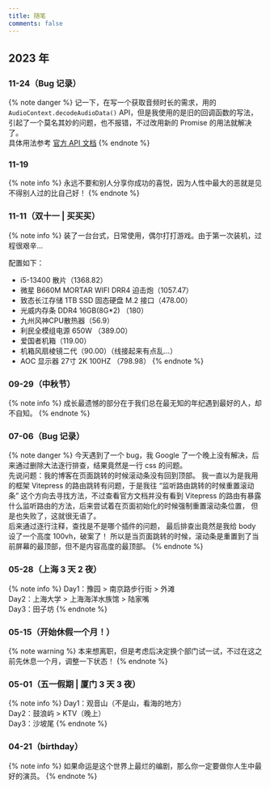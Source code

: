```yaml
---
title: 随笔
comments: false
---
```


## 2023 年

### 11-24（Bug 记录）
{% note danger %}
记一下，在写一个获取音频时长的需求，用的 `AudioContext.decodeAudioData()` API，但是我使用的是旧的回调函数的写法，引起了一个莫名其妙的问题，也不报错，不过改用新的 Promise 的用法就解决了。  
具体用法参考 [官方 API 文档](https://developer.mozilla.org/zh-CN/docs/Web/API/BaseAudioContext/decodeAudioData)
{% endnote %}


### 11-19
{% note info %}
永远不要和别人分享你成功的喜悦，因为人性中最大的恶就是见不得别人过的比自己好！
{% endnote %}

### 11-11（双十一 | 买买买）
{% note info %}
装了一台台式，日常使用，偶尔打打游戏。由于第一次装机，过程很艰辛...

配置如下：
- i5-13400 散片（1368.82）
- 微星 B660M MORTAR WIFI DRR4 迫击炮（1057.47）
- 致态长江存储 1TB SSD 固态硬盘 M.2 接口（478.00）
- 光威内存条 DDR4 16GB(8G*2) （180）
- 九州风神CPU散热器（56.9）
- 利民全模组电源 650W （389.00）
- 爱国者机箱（119.00）
- 机箱风扇棱镜二代（90.00）（线接起来有点乱...）
- AOC 显示器 27寸 2K 100HZ （798.98）
{% endnote %}

### 09-29（中秋节）
{% note info %}
成长最遗憾的部分在于我们总在最无知的年纪遇到最好的人，却不自知。
{% endnote %}

### 07-06（Bug 记录）
{% note danger %}
今天遇到了一个 bug，我 Google 了一个晚上没有解决，后来通过删除大法逐行排查，结果竟然是一行 css 的问题。  
先说问题：我的博客在页面跳转的时候滚动条没有回到顶部。
我一直以为是我用的框架 Vitepress 的路由跳转有问题，于是我往 “监听路由跳转的时候重置滚动条”
这个方向去寻找方法，不过查看官方文档并没有看到 Vitepress 的路由有暴露什么监听路由的方法，后来尝试着在页面初始化的时候强制重置滚动条位置，
但是也失败了，这就很无语了。  
后来通过逐行注释，查找是不是哪个插件的问题，
最后排查出竟然是我给 body 设了一个高度 100vh，破案了！
所以是当页面跳转的时候，滚动条是重置到了当前屏幕的最顶部，但不是内容高度的最顶部。
{% endnote %}

### 05-28（上海 3 天 2 夜）
{% note info %}
Day1：豫园 > 南京路步行街 > 外滩  
Day2：上海大学 > 上海海洋水族馆 > 陆家嘴  
Day3：田子坊
{% endnote %}

### 05-15（开始休假一个月！）
{% note warning %}
本来想离职，但是考虑后决定换个部门试一试，不过在这之前先休息一个月，调整一下状态！
{% endnote %}

### 05-01（五一假期 | 厦门 3 天 3 夜）
{% note info %}
Day1：观音山（不是山，看海的地方）  
Day2：鼓浪屿 > KTV（晚上）  
Day3：沙坡尾
{% endnote %}

### 04-21（birthday）
{% note info %}
如果命运是这个世界上最烂的编剧，那么你一定要做你人生中最好的演员。
{% endnote %}